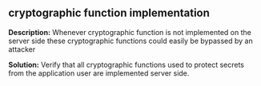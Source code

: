
cryptographic function implementation
-------

**Description:**
Whenever cryptographic function is not implemented on the server side these cryptographic functions could easily be bypassed by an attacker 


**Solution:**
Verify that all cryptographic functions used to protect secrets from the application user are implemented server side.

	